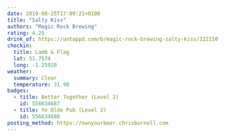 ```yaml
---
date: 2019-08-25T17:09:21+0100
title: "Salty Kiss"
authors: "Magic Rock Brewing"
rating: 4.25
drink_of: https://untappd.com/b/magic-rock-brewing-salty-kiss/322150
checkin:
  title: Lamb & Flag
  lat: 51.7574
  long: -1.25928
weather:
  summary: Clear
  temperature: 31.98
badges:
  - title: Better Together (Level 2)
    id: 556634687
  - title: Ye Olde Pub (Level 2)
    id: 556634688
posting_method: https://ownyourbeer.chrisburnell.com
---
```

